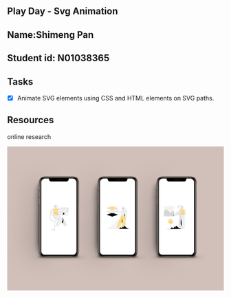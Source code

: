 ## Play Day - Svg Animation
## Name:Shimeng Pan
## Student id: N01038365
## Tasks
- [X]  Animate SVG elements using CSS and HTML elements on SVG paths.
## Resources
online research

<img src="images/show.jpg" />